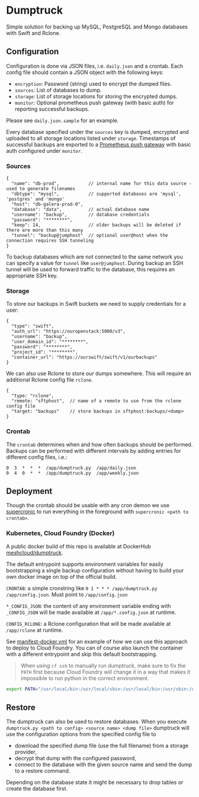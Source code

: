 # Dumptruck

Simple solution for backing up MySQL, PostgreSQL and Mongo databases with Swift and Rclone.

## Configuration

Configuration is done via JSON files, i.e. `daily.json` and a crontab.
Each config file should contain a JSON object with the following keys:

- `encryption`: Password (string) used to encrypt the dumped files.
- `sources`: List of databases to dump.
- `storage`: List of storage locations for storing the encrypted dumps.
- `monitor`: Optional prometheus push gateway (with basic auth) for reporting successful backups.

Please see `daily.json.sample` for an example.

Every database specified under the `sources` key is dumped, encrypted and uploaded to all storage locations listed under `storage`.
Timestamps of successful backups are exported to a [Prometheus push gateway](https://prometheus.io/docs/instrumenting/pushing/) with basic auth configured under `monitor`.


### Sources

```text
{
  "name": "db-prod",           // internal name for this data source - used to generate filenames
  "dbtype": "mysql",           // supported databases are 'mysql', 'postgres' and 'mongo'
  "host": "db-galera-prod-0",
  "database": "data",          // actual database name
  "username": "backup",        // database credentials
  "password": "********",
  "keep": 14,                  // older backups will be deleted if there are more than this many
  "tunnel": "backup@jumphost"  // optional user@host when the connection requires SSH tunneling
}
```

To backup databases which are not connected to the same network you can specify a value for `tunnel` like `user@jumphost`. During backup an SSH tunnel will be used to forward traffic to the database, this requires an appropriate SSH key.

### Storage

To store our backups in Swift buckets we need to supply credentials for a user:

```text
{
  "type": "swift",
  "auth_url": "https://ouropenstack:5000/v3",
  "username": "backup",
  "user_domain_id": "********",
  "password": "********",
  "project_id": "********",
  "container_url": "https://ourswift/swift/v1/ourbackups"
}
```

We can also use Rclone to store our dumps somewhere. This will require an additional Rclone config file `rclone`.
```text
{
  "type: "rclone",
  "remote: "sftphost",  // name of a remote to use from the rclone config file
  "target: "backups"    // store backups in sftphost:backups/<dump>
}
```

### Crontab

The `crontab` determines when and how often backups should be performed. Backups can be performed with different intervals by adding entries for different config files, i.e.:

```crontab
0  3  *  *  *  /app/dumptruck.py  /app/daily.json
0  4  0  *  *  /app/dumptruck.py  /app/weekly.json
```

## Deployment

Though the crontab should be usable with any cron demon we use [supercronic](https://github.com/aptible/supercronic) to run everything in the foreground with `supercronic <path to crontab>`.

### Kubernetes, Cloud Foundry (Docker)

A public docker build of this repo is available at DockerHub [meshcloud/dumptruck](https://hub.docker.com/r/meshcloud/dumptruck/).

The default entrypoint supports environment variables for easily bootstrapping a single backup configuration without having to build your own docker image on top of the official build.

`CRONTAB`: a simple cronstring like `0 1 * * * /app/dumptruck.py /app/config.json`. Must point to `/app/config.json`

`*_CONFIG_JSON`: the content of any environment variable ending with `_CONFIG_JSON`  will be made available at `/app/*.config.json` at runtime.

`CONFIG_RCLONE`: a Rclone configuration that will be made available at `/app/rclone` at runtime.

See [manifest-docker.yml](manifest-docker.yml) for an example of how we can use this approach to deploy to Cloud Foundry.
You can of course also launch the container with a different entrypoint and skip this default bootstrapping.

> When using `cf ssh` to manually run dumptruck, make sure to fix the `PATH` first because Cloud Foundry will change it in a way that makes it impossible to run python in the correct environment.

```bash
export PATH="/usr/local/bin:/usr/local/sbin:/usr/local/bin:/usr/sbin:/usr/bin:/sbin:/bin"
```

## Restore

The dumptruck can also be used to restore databases.
When you execute `dumptruck.py <path to config> <source name> <dump file>` dumptruck will use the configuration options from the specified config file to

- download the specified dump file (use the full filename) from a storage provider,
- decrypt that dump with the configured password,
- connect to the database with the given source name and send the dump to a restore command.

Depending on the database state it might be necessary to drop tables or create the database first.
